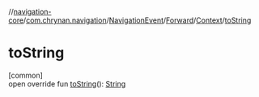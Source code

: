 //[navigation-core](../../../../../index.md)/[com.chrynan.navigation](../../../index.md)/[NavigationEvent](../../index.md)/[Forward](../index.md)/[Context](index.md)/[toString](to-string.md)

# toString

[common]\
open override fun [toString](to-string.md)(): [String](https://kotlinlang.org/api/latest/jvm/stdlib/kotlin/-string/index.html)
